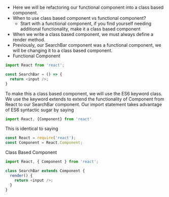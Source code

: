 - Here we will be refactoring our functional component into a class based component.
- When to use class based component vs functional component?
  - Start with a functional component, if you find yourself needing additional functionality, make it a class based component
- When we write a class based component, we must always define a render method.
- Previously, our SearchBar component was a functional component, we will be changing it to a class based component.
- Functional Component
```javascript
import React from 'react';

const SearchBar = () => {
  return <input />;
}
```

To make this a class based component, we will use the ES6 keyword class. We use the keyword extends to extend the functionality of Component from React to our SearchBar component. Our import statement takes advantage of ES6 syntactic sugar by saying
```javascript
import React, {Component} from 'react'
```
This is identical to saying
```javascript
const React = require('react');
const Component = React.Component;
```
Class Based Component
```javascript
import React, { Component } from 'react';

class SearchBar extends Component {
  render() {
    return <input />;
  }
}
```

